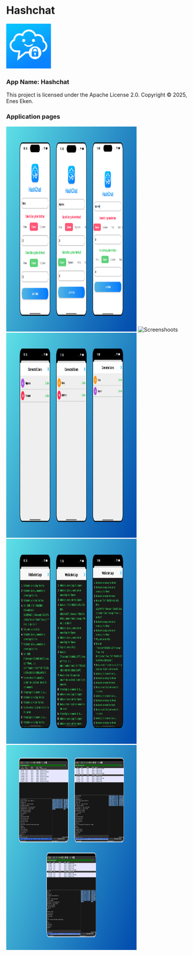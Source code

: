 # Hashchat

<img src="https://github.com/eneseken95/Hashchat/blob/main/Hashchat/Frontend/Hashchat/App/Assets.xcassets/AppIcon.appiconset/Hashchat%202.png" alt="Logo" width="120" height="120" />

### App Name: Hashchat
This project is licensed under the Apache License 2.0. Copyright © 2025, Enes Eken.
### Application pages
<img src="https://github.com/eneseken95/Hashchat/blob/main/Screenshots/Screenshot1.png" alt="Screenshoots" width="350" height="550" />
<img src="https://github.com/eneseken95/Hashchat/blob/main/Screenshots/Screenshot2.png" alt="Screenshoots" width="350" height="550" />
<img src="https://github.com/eneseken95/Hashchat/blob/main/Screenshots/Screenshot3.png" alt="Screenshoots" width="350" height="550" />
<img src="https://github.com/eneseken95/Hashchat/blob/main/Screenshots/Screenshot4.png" alt="Screenshoots" width="350" height="550" />
<img src="https://github.com/eneseken95/Hashchat/blob/main/Screenshots/Screenshot5.png" alt="Screenshoots" width="350" height="550" />
